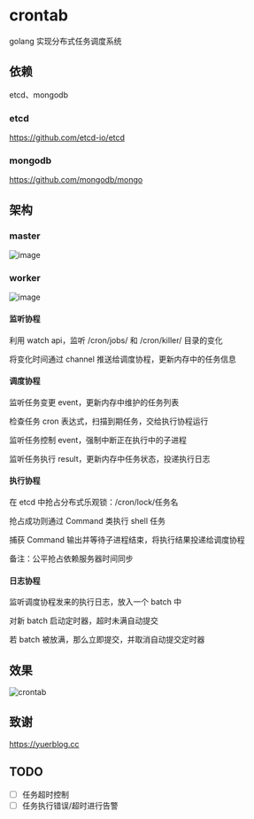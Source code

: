# crontab

golang 实现分布式任务调度系统

## 依赖

etcd、mongodb

### etcd

https://github.com/etcd-io/etcd

### mongodb

https://github.com/mongodb/mongo

## 架构

### master

![image](https://github.com/user-attachments/assets/9d247be7-0719-4ee4-8580-fde36405cd3f)

### worker

![image](https://github.com/user-attachments/assets/a0222337-c114-419c-87f8-380f45000c9e)

#### 监听协程

利用 watch api，监听 /cron/jobs/ 和 /cron/killer/ 目录的变化

将变化时间通过 channel 推送给调度协程，更新内存中的任务信息

#### 调度协程

监听任务变更 event，更新内存中维护的任务列表

检查任务 cron 表达式，扫描到期任务，交给执行协程运行

监听任务控制 event，强制中断正在执行中的子进程

监听任务执行 result，更新内存中任务状态，投递执行日志

#### 执行协程

在 etcd 中抢占分布式乐观锁：/cron/lock/任务名

抢占成功则通过 Command 类执行 shell 任务

捕获 Command 输出并等待子进程结束，将执行结果投递给调度协程

备注：公平抢占依赖服务器时间同步

#### 日志协程

监听调度协程发来的执行日志，放入一个 batch 中

对新 batch 启动定时器，超时未满自动提交

若 batch 被放满，那么立即提交，并取消自动提交定时器

## 效果

![crontab](./images/crontab.png)

## 致谢

https://yuerblog.cc

## TODO

- [ ] 任务超时控制
- [ ] 任务执行错误/超时进行告警
